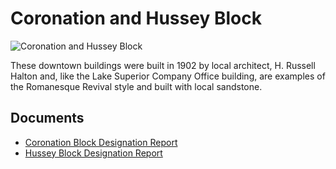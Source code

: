 # Coronation and Hussey Block

![Coronation and Hussey Block](images/coronation-hussey-block.jpg)

These downtown buildings were built in 1902 by local architect, H. Russell Halton and, like the Lake Superior Company Office building, are examples of the Romanesque Revival style and built with local sandstone.

## Documents

-   [Coronation Block Designation Report](documents/coronation-block-designation.pdf)
-   [Hussey Block Designation Report](documents/hussey-block-designation.pdf)
